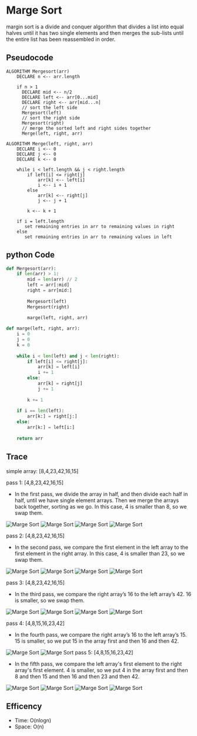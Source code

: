 # Marge Sort
margin sort is a divide and conquer algorithm that divides a list into equal halves until it has two single elements and then merges the sub-lists until the entire list has been reassembled in order.

## Pseudocode
```pseudocode
ALGORITHM Mergesort(arr)
    DECLARE n <-- arr.length

    if n > 1
      DECLARE mid <-- n/2
      DECLARE left <-- arr[0...mid]
      DECLARE right <-- arr[mid...n]
      // sort the left side
      Mergesort(left)
      // sort the right side
      Mergesort(right)
      // merge the sorted left and right sides together
      Merge(left, right, arr)

ALGORITHM Merge(left, right, arr)
    DECLARE i <-- 0
    DECLARE j <-- 0
    DECLARE k <-- 0

    while i < left.length && j < right.length
        if left[i] <= right[j]
            arr[k] <-- left[i]
            i <-- i + 1
        else
            arr[k] <-- right[j]
            j <-- j + 1

        k <-- k + 1

    if i = left.length
       set remaining entries in arr to remaining values in right
    else
       set remaining entries in arr to remaining values in left
```

## python Code
```python
def Mergesort(arr):
    if len(arr) > 1:
        mid = len(arr) // 2
        left = arr[:mid]
        right = arr[mid:]
        
        Mergesort(left)
        Mergesort(right)
        
        marge(left, right, arr)

def marge(left, right, arr):
    i = 0
    j = 0
    k = 0
    
    while i < len(left) and j < len(right):
        if left[i] <= right[j]:
            arr[k] = left[i] 
            i += 1
        else:
            arr[k] = right[j]
            j += 1
            
        k += 1
        
    if i == len(left):
        arr[k:] = right[j:]
    else:
        arr[k:] = left[i:]
        
    return arr
```

## Trace

simple array: [8,4,23,42,16,15]

pass 1: [4,8,23,42,16,15]

- In the first pass, we divide the array in half, and then divide each half in half, until we have single element arrays. Then we merge the arrays back together, sorting as we go. In this case, 4 is smaller than 8, so we swap them.

![Marge Sort](./margeAssets/1.png)
![Marge Sort](./margeAssets/2.png)
![Marge Sort](./margeAssets/3.png)
![Marge Sort](./margeAssets/4.png)

pass 2: [4,8,23,42,16,15]

- In the second pass, we compare the first element in the left array to the first element in the right array. In this case, 4 is smaller than 23, so we swap them.

![Marge Sort](./margeAssets/5.png)
![Marge Sort](./margeAssets/6.png)
![Marge Sort](./margeAssets/7.png)
![Marge Sort](./margeAssets/8.png)

pass 3: [4,8,23,42,16,15]

- In the third pass, we compare the right array’s 16 to the left array’s 42. 16 is smaller, so we swap them.

![Marge Sort](./margeAssets/9.png)
![Marge Sort](./margeAssets/10.png)
![Marge Sort](./margeAssets/11.png)
![Marge Sort](./margeAssets/12.png)

pass 4: [4,8,15,16,23,42]

- In the fourth pass, we compare the right array’s 16 to the left array’s 15. 15 is smaller, so we put 15 in the array first and then 16 and then 42.

![Marge Sort](./margeAssets/13.png)
![Marge Sort](./margeAssets/14.png)
pass 5: [4,8,15,16,23,42]

- In the fifth pass, we compare the left array's first element to the right array's first element. 4 is smaller, so we put 4 in the array first and then 8 and then 15 and then 16 and then 23 and then 42.

![Marge Sort](./margeAssets/15.png)
![Marge Sort](./margeAssets/16.png)
![Marge Sort](./margeAssets/17.png)
![Marge Sort](./margeAssets/18.png)

## Efficency
- Time: O(nlogn)
- Space: O(n)






